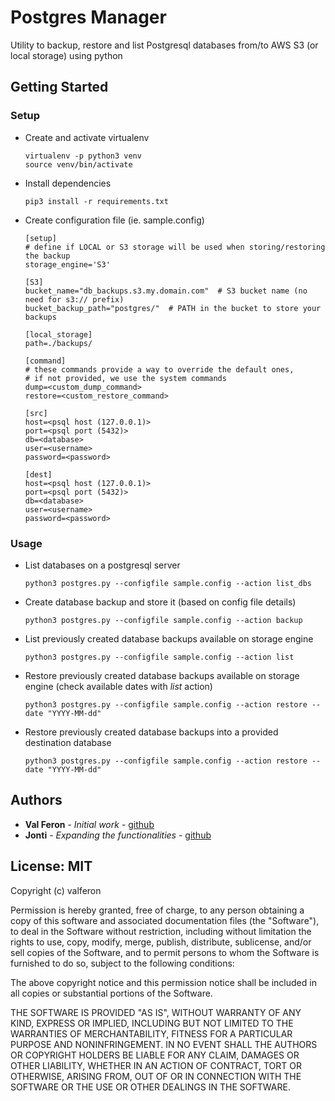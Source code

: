# Postgres Manager

Utility to backup, restore and list Postgresql databases from/to AWS S3 (or local storage) using python

## Getting Started

### Setup

* Create and activate virtualenv

      virtualenv -p python3 venv
      source venv/bin/activate

* Install dependencies

      pip3 install -r requirements.txt

* Create configuration file (ie. sample.config)

      [setup]
      # define if LOCAL or S3 storage will be used when storing/restoring the backup
      storage_engine='S3'

      [S3]
      bucket_name="db_backups.s3.my.domain.com"  # S3 bucket name (no need for s3:// prefix)
      bucket_backup_path="postgres/"  # PATH in the bucket to store your backups

      [local_storage]
      path=./backups/
      
      [command]
      # these commands provide a way to override the default ones, 
      # if not provided, we use the system commands 
      dump=<custom_dump_command>
      restore=<custom_restore_command>

      [src]
      host=<psql host (127.0.0.1)>
      port=<psql port (5432)>
      db=<database>
      user=<username>
      password=<password>
    
      [dest]
      host=<psql host (127.0.0.1)>
      port=<psql port (5432)>
      db=<database>
      user=<username>
      password=<password>

### Usage

* List databases on a postgresql server

      python3 postgres.py --configfile sample.config --action list_dbs

* Create database backup and store it (based on config file details)

      python3 postgres.py --configfile sample.config --action backup

* List previously created database backups available on storage engine

      python3 postgres.py --configfile sample.config --action list

* Restore previously created database backups available on storage engine (check available dates with *list* action)

      python3 postgres.py --configfile sample.config --action restore --date "YYYY-MM-dd"

* Restore previously created database backups into a provided destination database

      python3 postgres.py --configfile sample.config --action restore --date "YYYY-MM-dd"

## Authors

* **Val Feron** - *Initial work* - [github](https://github.com/valferon)
* **Jonti** - *Expanding the functionalities* - [github](https://github.com/jonti09)

## License: MIT

Copyright (c) valferon

Permission is hereby granted, free of charge, to any person obtaining a copy of this software and associated
documentation files (the "Software"), to deal in the Software without restriction, including without limitation the
rights to use, copy, modify, merge, publish, distribute, sublicense, and/or sell copies of the Software, and to permit
persons to whom the Software is furnished to do so, subject to the following conditions:

The above copyright notice and this permission notice shall be included in all copies or substantial portions of the
Software.

THE SOFTWARE IS PROVIDED "AS IS", WITHOUT WARRANTY OF ANY KIND, EXPRESS OR IMPLIED, INCLUDING BUT NOT LIMITED TO THE
WARRANTIES OF MERCHANTABILITY, FITNESS FOR A PARTICULAR PURPOSE AND NONINFRINGEMENT. IN NO EVENT SHALL THE AUTHORS OR
COPYRIGHT HOLDERS BE LIABLE FOR ANY CLAIM, DAMAGES OR OTHER LIABILITY, WHETHER IN AN ACTION OF CONTRACT, TORT OR
OTHERWISE, ARISING FROM, OUT OF OR IN CONNECTION WITH THE SOFTWARE OR THE USE OR OTHER DEALINGS IN THE SOFTWARE.